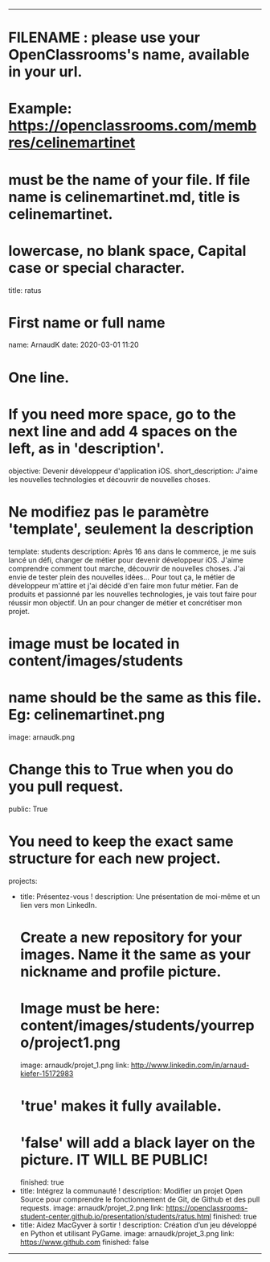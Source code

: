 ---

# FILENAME : please use your OpenClassrooms's name, available in your url.
# Example: https://openclassrooms.com/membres/celinemartinet
# must be the name of your file. If file name is celinemartinet.md, title is celinemartinet.
# lowercase, no blank space, Capital case or special character.
title: ratus

# First name or full name
name: ArnaudK
date: 2020-03-01 11:20

# One line.
# If you need more space, go to the next line and add 4 spaces on the left, as in 'description'.
objective: Devenir développeur d'application iOS.
short_description: J'aime les nouvelles technologies et découvrir de nouvelles choses.

# Ne modifiez pas le paramètre 'template', seulement la description
template: students
description:
    Après 16 ans dans le commerce, je me suis lancé un défi, changer de métier pour devenir développeur iOS.
    J'aime comprendre comment tout marche, découvrir de nouvelles choses. J'ai envie de tester plein des nouvelles idées...
    Pour tout ça, le métier de développeur m'attire et j'ai décidé d'en faire mon futur métier.
    Fan de produits et passionné par les nouvelles technologies, je vais tout faire pour réussir mon objectif.
    Un an pour changer de métier et concrétiser mon projet.
    

# image must be located in content/images/students
# name should be the same as this file. Eg: celinemartinet.png
image: arnaudk.png

# Change this to True when you do you pull request.
public: True

# You need to keep the exact same structure for each new project.
projects:
  - title: Présentez-vous !
    description: Une présentation de moi-même et un lien vers mon LinkedIn.
    # Create a new repository for your images. Name it the same as your nickname and profile picture.
    # Image must be here: content/images/students/yourrepo/project1.png
    image: arnaudk/projet_1.png
    link: http://www.linkedin.com/in/arnaud-kiefer-15172983
    # 'true' makes it fully available.
    # 'false' will add a black layer on the picture. IT WILL BE PUBLIC!
    finished: true
  - title: Intégrez la communauté !
    description: Modifier un projet Open Source pour comprendre le fonctionnement de Git, de Github et des pull requests. 
    image: arnaudk/projet_2.png
    link: https://openclassrooms-student-center.github.io/presentation/students/ratus.html
    finished: true
  - title: Aidez MacGyver à sortir !
    description: Création d’un jeu développé en Python et utilisant PyGame.
    image: arnaudk/projet_3.png
    link: https://www.github.com
    finished: false
---